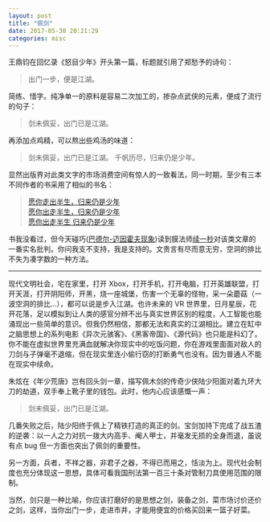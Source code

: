 ```yaml
---
layout: post
title: "佩剑"
date: 2017-05-30 20:21:29
categories: misc
---
```


王鼎钧在回忆录《怒目少年》开头第一篇，标题就引用了郑愁予的诗句：

> 出门一步，便是江湖。

简练、惜字。纯净单一的原料是容易二次加工的，掺杂点武侠的元素，便成了流行的句子：

> 剑未佩妥，出门已是江湖。

再添加点鸡精，可以熬出些鸡汤的味道：

> 剑未佩妥，出门已是江湖。
> 千帆历尽，归来仍是少年。

显然出版界对此类文字的市场消费空间有惊人的一致看法，同一时期，至少有三本不同作者的书采用了相似的书名：

> [愿你走出半生，归来仍是少年](https://book.douban.com/subject/26807431/)  
> [愿你出走半生，归来仍是少年](https://book.douban.com/subject/26830671/)  
> [愿你出走半生 归来仍是少年](https://book.douban.com/subject/26957980/)  

书我没看过，但今天碰巧([巴德尔-迈因霍夫现象](http://localhost-8080.com/2010/10/baader-meinhof-phenomenon/))读到膜法师[续一秒](http://mp.weixin.qq.com/s?src=3&timestamp=1496133680&ver=1&signature=qoGE-PZAIHGsnUmso4SwZFyGzQfkxy7DbxeO2GN8ZURht2tcicmUd0zr**zml26BGeYlDLB8aEEMnH2gmUxGp3bQTO6P10ZXbqvouyyK0uiMFUw3MoVZ-*qMmtPYfrqCwZMZwTuadV3SN*X0L4qrKj3MosVeVihc3Eb*0BPjvCk=)对该类文章的一番实名批判。你问我支不支持，我是支持的。文贵言有尽而意无穷，空洞的排比不失为凑字数的一种方法。

------------------

现代文明社会，宅在家里，打开 Xbox，打开手机，打开电脑，打开英雄联盟，打开天涯，打开阴阳师，开黑，烧一座城堡，伤害一个无辜的怪物，采一朵蘑菇（一波空洞的排比...），都可以说是步入江湖。也许未来的 VR 世界里，日月星辰，花开花落，足以模拟到让人类的感官分辨不出与真实世界区别的程度，人工智能也能涌现出一些简单的意识。但我仍然相信，那都无法和真实的江湖相比。建立在缸中之脑思想上的系列电影《异次元骇客》、《黑客帝国》、《源代码》也只能是科幻了。你不能在虚拟世界里充满血就解决你现实中的吃饭问题，你在游戏里面面对敌人的刀剑与子弹毫不退缩，但在现实里连小偷行窃的打断勇气也没有。因为普通人不能在现实中续命。

朱炫在《年少荒唐》岂有回头剑一章，描写佩木剑的传奇少侠陆少阳面对着九环大刀的劫道，双手奉上靴子里的钱包。此时，他内心应该感慨一声：

> 剑未佩妥，出门已是江湖。

几番失败之后，陆少阳终于佩上了精铁打造的真正的剑。宝剑加持下完成了战五渣的逆袭：以一人之力对抗一拨大内高手、阉人甲士，并毫发无损的全身而退，虽说有点 bug 但一方面也突出了佩剑的重要性。

另一方面，兵者，不祥之器，非君子之器，不得已而用之，恬淡为上。现代社会制度也充分体现这一思想，具体可看我国刑法第一百三十条对管制刀具使用范围的限制。

当然，剑只是一种比喻，你应该打磨好的是思想之剑，装备之剑，菜市场讨价还价之剑，这样，当你出门一步，走进市井，才能用便宜的价格买回来一篮子好菜。
